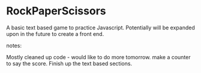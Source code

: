 # RockPaperScissors
A basic text based game to practice Javascript. Potentially will be expanded upon in the future to create a front end.

notes:

Mostly cleaned up code - would like to do more tomorrow. make a counter to say the score. Finish up the text based sections.